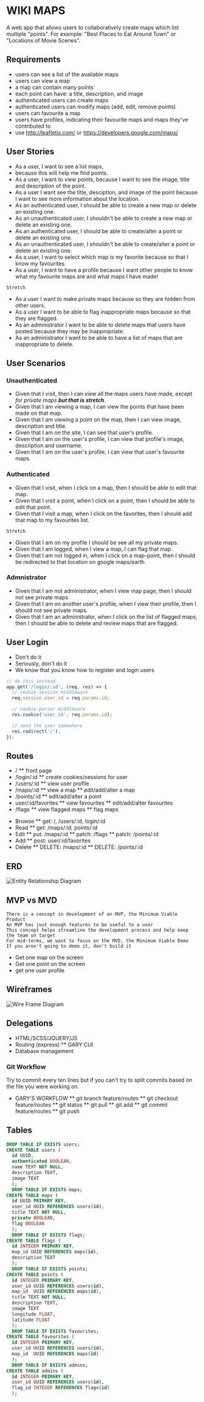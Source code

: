 # WIKI MAPS
A web app that allows users to collaboratively create maps which list multiple "points". For example: "Best Places to Eat Around Town" or "Locations of Movie Scenes".

## Requirements
* users can see a list of the available maps
* users can view a map
* a map can contain many points
* each point can have: a title, description, and image
* authenticated users can create maps
* authenticated users can modify maps (add, edit, remove points)
* users can favourite a map
* users have profiles, indicating their favourite maps and maps they've contributed to
* use http://leafletjs.com/ or https://developers.google.com/maps/



## User Stories
<!-- A user story describes how users will interact with your application. They have the form: As a ___, I want to _, because ____.
eg. As a user, I want to be able to save posts, because I want to review them later. ser stories can also be negated: As a __, I shouldn't be able to _, because ___.
eg. As a user, I shouldn't be able to edit other users posts, because I don't own those posts. -->
* As a user, I want to see a list maps, 
* because this will help me find points.
* As a user, I want to view points, because I want to see the image, title and description of the point.
* As a user I want see the title, desciption, and image of the point because I want to see more information about the location.
* As an authenticated user, I should be able to create a new map or delete an existing one.
* As an unauthenticated user, I shouldn't be able to create a new map or delete an existing one.
* As an authenticated user, I should be able to create/alter a point or delete an existing one.
* As an unauthenticated user, I shouldn't be able to create/alter a point or delete an existing one.
* As a user, I want to select which map is my favorite because so that I know my favourites.
* As a user, I want to have a profile because I want other people to know what my favourite maps are and what maps I have made!

``` 
Stretch 
```
* As a user I want to make private maps because so they are hidden from other users.
* As a user I want to be able to flag inappropriate maps because so that they are flagged.  
* As an administrator I want to be able to delete maps that users have posted because they may be inappropriate.
* As an administrator I want to be able to have a list of maps that are inappropriate to delete.

## User Scenarios
<!-- A user scenario is a syntactic alternative to user stories
They have the form: Given __, when _, then ____.
eg. Given that I am logged in, when I click favourite on a post, then it is added to my favourites.
You can also chain on an and to user stories/scenarios
eg. Given that I am logged in, when I click favourite on a post, then it is added to my favourites and the save icon will change to indicate success. Be more vague, not too specific.-->

### Unauthenticated
* Given that I visit, then I can view all the maps users have made, *except for private maps **but that is stretch***.
* Given that I am viewing a map, I can view the points that have been made on that map.
* Given that I am viewing a point on the map, then I can view image, description and title.
* Given that I am on the site, I can see that user's profile.
* Given that I am on the user's profile, I can view that profile's image, description and username.
* Given that I am on the user's profile, I can view that user's favourite maps.

### Authenticated
* Given that I visit, when I click on a map, then I should be able to edit that map.
* Given that I visit a point, when I click on a point, then I should be able to edit that point.
* Given that I visit a map, when I click on the favorites, then I should add that map to my favourites list.
 
```
Stretch
```
* Given that I am on my profile I should be see all my private maps.
* Given that I am logged, when I view a map, I can flag that map.
* Given that I am not logged in, when I click on a map-point, then I should be redirected to that location on google maps/earth

### Admnistrator
* Given that I am not administrator, when I view map page, then I should not see private maps. 
* Given that I am on another user's profile, when I view their profile, then I should not see private maps. 
* Given that I am an administrator, when I click on the list of flagged maps, then I should be able to delete and review maps that are flagged.



## User Login
* Don't do it
* Seriously, don't do it
* We know that you know how to register and login users
```js 
// do this instead
app.get('/login/:id', (req, res) => {
  // cookie-session middleware
  req.session.user_id = req.params.id;

  // cookie-parser middleware
  res.cookie('user_id', req.params.id);

  // send the user somewhere
  res.redirect('/');
}); 
```

## Routes
<!-- Once you know the resources that you'll have, write out the routes that you'll need to perform BREAD operations on those resources
Remember RESTful conventions (they make it much easier) -->
* / 
  ** front page
* /login/:id 
  ** create cookies/sessions for user
* /users/:id 
  ** view user profile
* /maps/:id 
  ** view a map
  ** edit/add/alter a map
* /points/:id
  ** edit/add/alter a point
* user/:id/favorites 
  ** view favourites
  ** edit/add/alter favourites
* /flags
  ** view flagged maps
  ** flag maps
<!-- stretch -->

<!-- full RESTful compliance -->
* Browse 
  ** get: /, /users/:id, login/:id
* Read
  ** get: /maps/:id, points/:id 
* Edit 
  ** put: /maps/:id
  ** patch: /flags
  ** patch: /points/:id
* Add 
  ** post: user/:id/favorites
* Delete 
  ** DELETE: /maps/:id
  ** DELETE: /points/:id 

## ERD
<!-- The user stories provide you with nouns (eg. user, posts, favourites)
Use these nouns/entities to build out your database (ie. tables are the nouns from the stories) -->
![Entity Relationship Diagram](./docs/WikiMapERD.png)

## MVP vs MVD
```
There is a concept in development of an MVP, the Minimum Viable Product
An MVP has just enough features to be useful to a user
This concept helps streamline the development process and help keep the team on target
For mid-terms, we want to focus on the MVD, the Minimum Viable Demo
If you aren't going to demo it, don't build it
```
<!-- level one MVD -->
* Get one map on the screen
* Get one point on the screen
* get one user profile


## Wireframes
<!-- Draw out the structure of your web pages
This will make it much easier to build out these pages later
This is also a great opportunity to get input from all of the team members
Design matters... however you are a developer, not a designer
Get inspiration from websites you visit -->

![Wire Frame Diagram](./docs/wireframe.png) 
<!-- wireframe -->
## Delegations
* HTML/SCSS/JQUERY/JS
* Routing (express) 
  ** GARY CUI
* Database management

### Git Workflow
Try to commit every ten lines but  if you can't try  to split commits based on  the file you were working on.
* GARY'S WORKFLOW
  ** git branch feature/routes
  ** git checkout feature/routes
  ** git status
  ** git pull
  ** git add <FILES HERE>
  ** git commit feature/routes
  ** git push 

<!-- make sure tables are in 1NF form at least -->
## Tables
```sql
DROP TABLE IF EXISTS users;
CREATE TABLE users (
  id UUID,
  authenticated BOOLEAN,
  name TEXT NOT NULL,
  description TEXT,
  image TEXT
  );
  DROP TABLE IF EXISTS maps;
CREATE TABLE maps (
  id UUID PRIMARY KEY,
  user_id UUID REFERENCES users(id),
  title TEXT NOT NULL,
  private BOOLEAN,
  flag BOOLEAN
  );
  DROP TABLE IF EXISTS flags;
CREATE TABLE flags (
  id INTEGER PRIMARY KEY,
  map_id UUID REFERENCES maps(id),
  description TEXT
  );
  DROP TABLE IF EXISTS points;
CREATE TABLE points (
  id INTEGER PRIMARY KEY,
  user_id UUID REFERENCES users(id),
  map_id  UUID REFERENCES maps(id),
  title TEXT NOT NULL, 
  description TEXT,
  image TEXT
  longitude FLOAT,
  latitude FLOAT 
  );
  DROP TABLE IF EXISTS favourites;
CREATE TABLE favourites (
  id INTEGER PRIMARY KEY,
  user_id UUID REFERENCES users(id),
  map_id  UUID REFERENCES maps(id)
  );
  DROP TABLE IF EXISTS admins;
CREATE TABLE admins (
  id INTEGER PRIMARY KEY,
  user_id UUID REFERENCES users(id),
  flag_id INTEGER REFERENCES flags(id)
  );
```    
  
  


